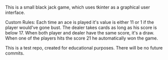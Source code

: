 This is a small black jack game, which uses tkinter as a graphical user 
interface.

Custom Rules:
Each time an ace is played it's value is either 11 or 1 if the player would've gone bust.
The dealer takes cards as long as his score is below 17.
When both player and dealer have the same score, it's a draw.
When one of the players hits the score 21 he automatically won the game.

This is a test repo, created for educational purposes.
There will be no future commits.
